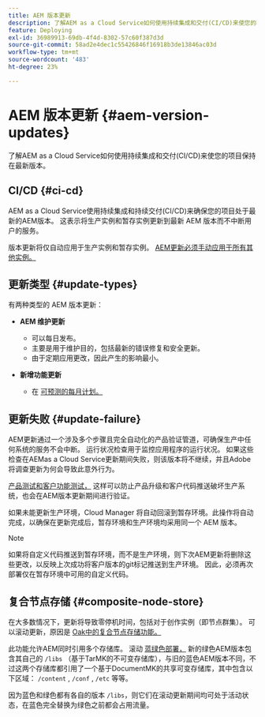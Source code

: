 ```yaml
---
title: AEM 版本更新
description: 了解AEM as a Cloud Service如何使用持续集成和交付(CI/CD)来使您的项目保持在最新版本。
feature: Deploying
exl-id: 36989913-69db-4f4d-8302-57c60f387d3d
source-git-commit: 58ad2e4dec1c55426846f16918b3de13846ac03d
workflow-type: tm+mt
source-wordcount: '483'
ht-degree: 23%

---
```



# AEM 版本更新 {#aem-version-updates}

了解AEM as a Cloud Service如何使用持续集成和交付(CI/CD)来使您的项目保持在最新版本。

## CI/CD {#ci-cd}

AEM as a Cloud Service使用持续集成和持续交付(CI/CD)来确保您的项目处于最新的AEM版本。 这表示将生产实例和暂存实例更新到最新 AEM 版本而不中断用户的服务。

版本更新将仅自动应用于生产实例和暂存实例。 [AEM更新必须手动应用于所有其他实例。](/help/implementing/cloud-manager/manage-environments.md#updating-dev-environment)

## 更新类型 {#update-types}

有两种类型的 AEM 版本更新：

* **AEM 维护更新**

   * 可以每日发布。
   * 主要是用于维护目的，包括最新的错误修复和安全更新。
   * 由于定期应用更改，因此产生的影响最小。

* **新增功能更新**

   * 在 [可预测的每月计划。](https://experienceleague.adobe.com/docs/experience-manager-release-information/aem-release-updates/update-releases-roadmap.html)

## 更新失败 {#update-failure}

AEM更新通过一个涉及多个步骤且完全自动化的产品验证管道，可确保生产中任何系统的服务不会中断。 运行状况检查用于监控应用程序的运行状况。 如果这些检查在AEMas a Cloud Service更新期间失败，则该版本将不继续，并且Adobe将调查更新为何会导致此意外行为。

[产品测试和客户功能测试，](/help/implementing/cloud-manager/overview-test-results.md#functional-testing) 这样可以防止产品升级和客户代码推送破坏生产系统，也会在AEM版本更新期间进行验证。

如果未能更新生产环境，Cloud Manager 将自动回滚到暂存环境。此操作将自动完成，以确保在更新完成后，暂存环境和生产环境均采用同一个 AEM 版本。

>[!NOTE]
>
>如果将自定义代码推送到暂存环境，而不是生产环境，则下次AEM更新将删除这些更改，以反映上次成功将客户版本的git标记推送到生产环境。 因此，必须再次部署仅在暂存环境中可用的自定义代码。

## 复合节点存储 {#composite-node-store}

在大多数情况下，更新将导致零停机时间，包括对于创作实例（即节点群集）。 可以滚动更新，原因是 [Oak中的复合节点存储功能。](https://jackrabbit.apache.org/oak/docs/nodestore/compositens.html)

此功能允许AEM同时引用多个存储库。 滚动 [蓝绿色部署，](/help/operations/indexing.md#what-is-blue-green-deployment) 新的绿色AEM版本包含其自己的 `/libs` （基于TarMK的不可变存储库），与旧的蓝色AEM版本不同，不过这两个存储库都引用了一个基于DocumentMK的共享可变存储库，其中包含以下区域： `/content` , `/conf` , `/etc` 等等。

因为蓝色和绿色都有各自的版本 `/libs`，则它们在滚动更新期间均可处于活动状态，在蓝色完全替换为绿色之前都会占用流量。
